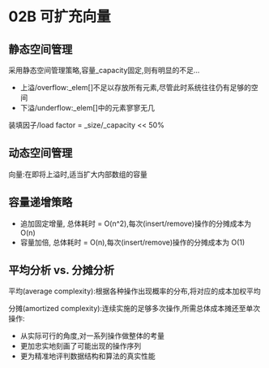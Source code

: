 # 02B 可扩充向量

## 静态空间管理

采用静态空间管理策略,容量_capacity固定,则有明显的不足...

- 上溢/overflow:_elem[]不足以存放所有元素,尽管此时系统往往仍有足够的空间
- 下溢/underflow:_elem[]中的元素寥寥无几

装填因子/load factor  = _size/_capacity << 50%

## 动态空间管理

向量:在即将上溢时,适当扩大内部数组的容量

## 容量递增策略

- 追加固定增量,  总体耗时 = O(n^2),每次(insert/remove)操作的分摊成本为 O(n)
- 容量加倍, 总体耗时 = O(n),每次(insert/remove)操作的分摊成本为 O(1)

## 平均分析 vs. 分摊分析

平均(average complexity):根据各种操作出现概率的分布,将对应的成本加权平均

 分摊(amortized complexity):连续实施的足够多次操作,所需总体成本摊还至单次操作:

- 从实际可行的角度,对一系列操作做整体的考量
- 更加忠实地刻画了可能出现的操作序列
- 更为精准地评判数据结构和算法的真实性能

## 